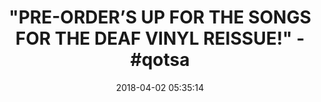 ---
title: '"PRE-ORDER’S UP FOR THE SONGS FOR THE DEAF VINYL REISSUE!" - #qotsa'
name: April Fool! Watch Out at School! (Gilbert)
date: '2018-04-02 05:35:14'
buy_now: >-
  https://www.amazon.com/April-Fool-Watch-School-Gilbert/dp/0061430420?SubscriptionId=AKIAIA5RBQIWQVTCUEUQ&tag=coldcutdeals-20&linkCode=xm2&camp=2025&creative=165953&creativeASIN=0061430420
description_markdown: |+
  April Fool! Watch Out at School! (Gilbert)

    - April Fool Watch Out at School

tweet_id_str: '980680031050653696'
price: $17.99
you_save: ''
asin: '0061430420'
image: 'https://images-na.ssl-images-amazon.com/images/I/61Hn6vUuMzL.jpg'

---
